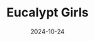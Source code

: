 ---
title: Eucalypt Girls
fulltitle: Eucalypt Girls

date: 2024-10-24

tags:
- 2024
characters:
- cobian
- tzipora
categories:
- sketch
keywords:
- 2024

rgb: 130, 150, 91

url: /stories/eucalypt-girls/
image: /images/fullres/eucalypt-girls.jpg
caption: Eucalypt girls.
---